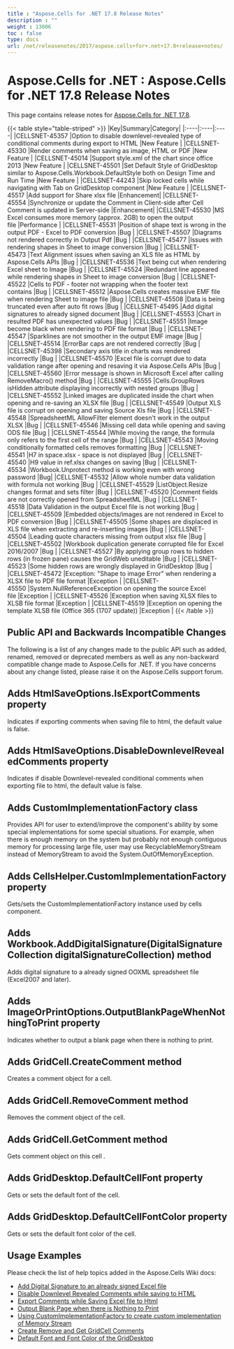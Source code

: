 ```yaml
---
title : "Aspose.Cells for .NET 17.8 Release Notes" 
description : "" 
weight : 13006 
toc : false
type: docs
url: /net/releasenotes/2017/aspose.cells+for+.net+17.8+release+notes/
---
```


# Aspose.Cells for .NET : Aspose.Cells for .NET 17.8 Release Notes


This page contains release notes for [Aspose.Cells for .NET 17.8](https://downloads.aspose.com/cells/net/new-releases/aspose.cells-for-.net-17.8/).

{{< table style="table-striped" >}}
|Key|Summary|Category|
|:----|:----|:----|
|CELLSNET-45357 |Option to disable downlevel-revealed type of conditional comments during export to HTML |New Feature |
|CELLSNET-45330 |Render comments when saving as image, HTML or PDF |New Feature |
|CELLSNET-45014 |Support style.xml of the chart since office 2013 |New Feature |
|CELLSNET-45501 |Set Default Style of GridDesktop similar to Aspose.Cells.Workbook.DefaultStyle both on Design Time and Run Time |New Feature |
|CELLSNET-44243 |Skip locked cells while navigating with Tab on GridDesktop component |New Feature |
|CELLSNET-45517 |Add support for Share xlsx file |Enhancement|
|CELLSNET-45554 |Synchronize or update the Comment in Client-side after Cell Comment is updated in Server-side |Enhancement|
|CELLSNET-45530 |MS Excel consumes more memory (approx. 2GB) to open the output file |Performance |
|CELLSNET-45531 |Position of shape text is wrong in the output PDF - Excel to PDF conversion |Bug |
|CELLSNET-45507 |Diagrams not rendered correctly in Output Pdf |Bug |
|CELLSNET-45477 |Issues with rendering shapes in Sheet to image conversion |Bug |
|CELLSNET-45473 |Text Alignment issues when saving an XLS file as HTML by Aspose.Cells APIs |Bug |
|CELLSNET-45536 |Text being cut when rendering Excel sheet to Image |Bug |
|CELLSNET-45524 |Redundant line appeared while rendering shapes in Sheet to image conversion |Bug |
|CELLSNET-45522 |Cells to PDF - footer not wrapping when the footer text contains |Bug |
|CELLSNET-45512 |Aspose.Cells creates massive EMF file when rendering Sheet to image file |Bug |
|CELLSNET-45508 |Data is being truncated even after auto fit rows |Bug |
|CELLSNET-45495 |Add digital signatures to already signed document |Bug |
|CELLSNET-45553 |Chart in resulted PDF has unexpected values |Bug |
|CELLSNET-45551 |Image become black when rendering to PDF file format |Bug |
|CELLSNET-45547 |Sparklines are not smoother in the output EMF image |Bug |
|CELLSNET-45514 |ErrorBar caps are not rendered correctly |Bug |
|CELLSNET-45398 |Secondary axis title in charts was rendered incorrectly |Bug |
|CELLSNET-45570 |Excel file is corrupt due to data validation range after opening and resaving it via Aspose.Cells APIs |Bug |
|CELLSNET-45560 |Error message is shown in Microsoft Excel after calling RemoveMacro() method |Bug |
|CELLSNET-45555 |Cells.GroupRows isHidden attribute displaying incorrectly with nested groups |Bug |
|CELLSNET-45552 |Linked images are duplicated inside the chart when opening and re-saving an XLSX file |Bug |
|CELLSNET-45549 |Output XLS file is corrupt on opening and saving Source Xls file |Bug |
|CELLSNET-45548 |SpreadsheetML AllowFilter element doesn't work in the output XLSX |Bug |
|CELLSNET-45546 |Missing cell data while opening and saving ODS file |Bug |
|CELLSNET-45544 |While moving the range, the formula only refers to the first cell of the range |Bug |
|CELLSNET-45543 |Moving conditionally formatted cells removes formatting |Bug |
|CELLSNET-45541 |H7 in space.xlsx - space is not displayed |Bug |
|CELLSNET-45540 |H9 value in ref.xlsx changes on saving |Bug |
|CELLSNET-45534 |Workbook.Unprotect method is working even with wrong password |Bug|
|CELLSNET-45532 |Allow whole number data validation with formula not working |Bug |
|CELLSNET-45529 |ListObject.Resize changes format and sets filter |Bug |
|CELLSNET-45520 |Comment fields are not correctly opened from SpreadsheetML |Bug |
|CELLSNET-45518 |Data Validation in the output Excel file is not working |Bug |
|CELLSNET-45509 |Embedded objects/images are not rendered in Excel to PDF conversion |Bug |
|CELLSNET-45505 |Some shapes are displaced in XLS file when extracting and re-inserting images |Bug |
|CELLSNET-45504 |Leading quote characters missing from output xlsx file |Bug |
|CELLSNET-45502 |Workbook duplication generate corrupted file for Excel 2016/2007 |Bug |
|CELLSNET-45527 |By applying group rows to hidden rows (in frozen pane) causes the GridWeb uneditable |Bug |
|CELLSNET-45523 |Some hidden rows are wrongly displayed in GridDesktop |Bug |
|CELLSNET-45472 |Exception: "Shape to image Error" when rendering a XLSX file to PDF file format |Exception |
|CELLSNET-45550 |System.NullReferenceException on opening the source Excel file |Exception |
|CELLSNET-45526 |Exception when saving XLSX files to XLSB file format |Exception |
|CELLSNET-45519 |Exception on opening the template XLSB file (Office 365 (1707 update)) |Exception |
{{< /table >}}

## Public API and Backwards Incompatible Changes

The following is a list of any changes made to the public API such as added, renamed, removed or deprecated members as well as any non-backward compatible change made to Aspose.Cells for .NET. If you have concerns about any change listed, please raise it on the Aspose.Cells support forum.

## Adds HtmlSaveOptions.IsExportComments property

Indicates if exporting comments when saving file to html, the default value is false.

## Adds HtmlSaveOptions.DisableDownlevelRevealedComments property

Indicates if disable Downlevel-revealed conditional comments when exporting file to html, the default value is false.

## Adds CustomImplementationFactory class

Provides API for user to extend/improve the component's ability by some special implementations for some special situations. For example, when there is enough memory on the system but probably not enough contiguous memory for processing large file, user may use RecyclableMemoryStream instead of MemoryStream to avoid the System.OutOfMemoryException.

## Adds CellsHelper.CustomImplementationFactory property

Gets/sets the CustomImplementationFactory instance used by cells component.

## Adds Workbook.AddDigitalSignature(DigitalSignatureCollection digitalSignatureCollection) method

Adds digital signature to a already signed OOXML spreadsheet file (Excel2007 and later).

## Adds ImageOrPrintOptions.OutputBlankPageWhenNothingToPrint property

Indicates whether to output a blank page when there is nothing to print.

## Adds GridCell.CreateComment method

Creates a comment object for a cell.

## Adds GridCell.RemoveComment method

Removes the comment object of the cell.

## Adds GridCell.GetComment method

Gets comment object on this cell .

## Adds GridDesktop.DefaultCellFont property

Gets or sets the default font of the cell.

## Adds GridDesktop.DefaultCellFontColor property

Gets or sets the default font color of the cell.

## Usage Examples

Please check the list of help topics added in the Aspose.Cells Wiki docs:

*   [Add Digital Signature to an already signed Excel file](https://docs2.aspose.com/cells/net/developerguide/workbook/add+digital+signature+to+an+already+signed+excel+file)
*   [Disable Downlevel Revealed Comments while saving to HTML](https://docs2.aspose.com/cells/net/developerguide/html/disable+downlevel+revealed+comments+while+saving+to+html)
*   [Export Comments while Saving Excel file to Html](https://docs2.aspose.com/cells/net/developerguide/html/export+comments+while+saving+excel+file+to+html)
*   [Output Blank Page when there is Nothing to Print](https://docs2.aspose.com/cells/net/developerguide/rendering/output+blank+page+when+there+is+nothing+to+print)
*   [Using CustomImplementationFactory to create custom implementation of Memory Stream](https://docs2.aspose.com/cells/net/developerguide/helper/using+customimplementationfactory+to+create+custom+implementation+of+memory+stream)
*   [Create Remove and Get GridCell Comments](https://docs2.aspose.com/cells/net/developerguide/gridweb/workingwithgridwebrowsandcolumns/create+remove+and+get+gridcell+comments)
*   [Default Font and Font Color of the GridDesktop](https://docs2.aspose.com/cells/net/developerguide/griddesktop/griddesktop/default+font+and+font+color+of+the+griddesktop)

